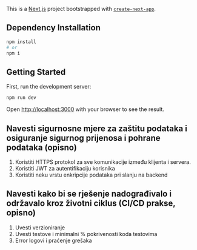 This is a [Next.js](https://nextjs.org) project bootstrapped with [`create-next-app`](https://nextjs.org/docs/app/api-reference/cli/create-next-app).

## Dependency Installation

```bash
npm install
# or
npm i
```

## Getting Started

First, run the development server:

```bash
npm run dev
```

Open [http://localhost:3000](http://localhost:3000) with your browser to see the result.

## Navesti sigurnosne mjere za zaštitu podataka i osiguranje sigurnog prijenosa i pohrane podataka (opisno)
1. Koristiti HTTPS protokol za sve komunikacije između klijenta i servera.
2. Koristiti JWT za autentifikaciju korisnika
3. Koristiti neku vrstu enkripcije podataka pri slanju na backend

## Navesti kako bi se rješenje nadograđivalo i održavalo kroz životni ciklus (CI/CD prakse, opisno)
1. Uvesti verzioniranje
2. Uvesti testove i minimalni % pokrivenosti koda testovima
3. Error logovi i praćenje grešaka